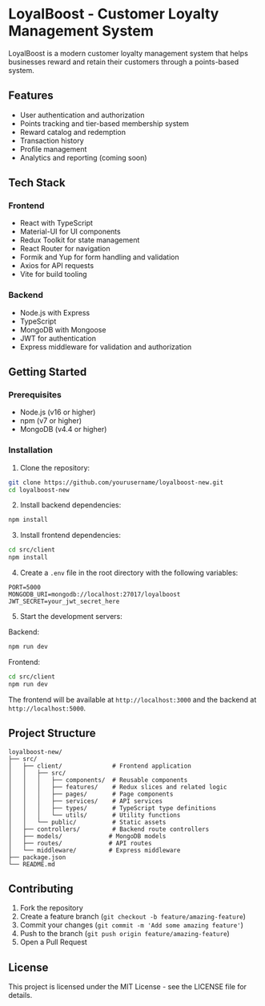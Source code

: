 # LoyalBoost - Customer Loyalty Management System

LoyalBoost is a modern customer loyalty management system that helps businesses reward and retain their customers through a points-based system.

## Features

- User authentication and authorization
- Points tracking and tier-based membership system
- Reward catalog and redemption
- Transaction history
- Profile management
- Analytics and reporting (coming soon)

## Tech Stack

### Frontend
- React with TypeScript
- Material-UI for UI components
- Redux Toolkit for state management
- React Router for navigation
- Formik and Yup for form handling and validation
- Axios for API requests
- Vite for build tooling

### Backend
- Node.js with Express
- TypeScript
- MongoDB with Mongoose
- JWT for authentication
- Express middleware for validation and authorization

## Getting Started

### Prerequisites
- Node.js (v16 or higher)
- npm (v7 or higher)
- MongoDB (v4.4 or higher)

### Installation

1. Clone the repository:
```bash
git clone https://github.com/yourusername/loyalboost-new.git
cd loyalboost-new
```

2. Install backend dependencies:
```bash
npm install
```

3. Install frontend dependencies:
```bash
cd src/client
npm install
```

4. Create a `.env` file in the root directory with the following variables:
```
PORT=5000
MONGODB_URI=mongodb://localhost:27017/loyalboost
JWT_SECRET=your_jwt_secret_here
```

5. Start the development servers:

Backend:
```bash
npm run dev
```

Frontend:
```bash
cd src/client
npm run dev
```

The frontend will be available at `http://localhost:3000` and the backend at `http://localhost:5000`.

## Project Structure

```
loyalboost-new/
├── src/
│   ├── client/              # Frontend application
│   │   ├── src/
│   │   │   ├── components/  # Reusable components
│   │   │   ├── features/    # Redux slices and related logic
│   │   │   ├── pages/       # Page components
│   │   │   ├── services/    # API services
│   │   │   ├── types/       # TypeScript type definitions
│   │   │   └── utils/       # Utility functions
│   │   └── public/          # Static assets
│   ├── controllers/         # Backend route controllers
│   ├── models/             # MongoDB models
│   ├── routes/             # API routes
│   └── middleware/         # Express middleware
├── package.json
└── README.md
```

## Contributing

1. Fork the repository
2. Create a feature branch (`git checkout -b feature/amazing-feature`)
3. Commit your changes (`git commit -m 'Add some amazing feature'`)
4. Push to the branch (`git push origin feature/amazing-feature`)
5. Open a Pull Request

## License

This project is licensed under the MIT License - see the LICENSE file for details. 
